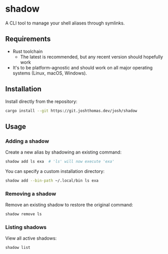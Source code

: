 # shadow

A CLI tool to manage your shell aliases through symlinks.

## Requirements

- Rust toolchain
    - The latest is recommended, but any recent version should hopefully work
- It's to be platform-agnostic and should work on all major operating systems (Linux, macOS, Windows).

## Installation

Install directly from the repository:

```bash
cargo install --git https://git.joshthomas.dev/josh/shadow
```

## Usage

### Adding a shadow

Create a new alias by shadowing an existing command:

```bash
shadow add ls exa  # 'ls' will now execute 'exa'
```

You can specify a custom installation directory:

```bash
shadow add --bin-path ~/.local/bin ls exa
```

### Removing a shadow

Remove an existing shadow to restore the original command:

```bash
shadow remove ls
```

### Listing shadows

View all active shadows:

```bash
shadow list
```
